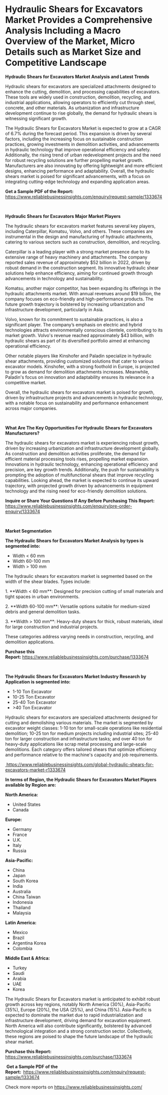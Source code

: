 <p><h1>Hydraulic Shears for Excavators Market Provides a Comprehensive Analysis Including a Macro Overview of the Market, Micro Details such as Market Size and Competitive Landscape</h1></p><p><strong>Hydraulic Shears for Excavators Market Analysis and Latest Trends</strong></p>
<p><p>Hydraulic shears for excavators are specialized attachments designed to enhance the cutting, demolition, and processing capabilities of excavators. These tools are widely used in construction, demolition, recycling, and industrial applications, allowing operators to efficiently cut through steel, concrete, and other materials. As urbanization and infrastructure development continue to rise globally, the demand for hydraulic shears is witnessing significant growth.</p><p>The Hydraulic Shears for Excavators Market is expected to grow at a CAGR of 6.7% during the forecast period. This expansion is driven by several factors, including the increasing focus on sustainable construction practices, growing investments in demolition activities, and advancements in hydraulic technology that improve operational efficiency and safety. Additionally, the rising trend of urban redevelopment projects and the need for robust recycling solutions are further propelling market growth. Manufacturers are also innovating by offering lightweight and more efficient designs, enhancing performance and adaptability. Overall, the hydraulic shears market is poised for significant advancements, with a focus on integrating cutting-edge technology and expanding application areas.</p></p>
<p><strong>Get a Sample PDF of the Report:&nbsp;</strong> <a href="https://www.reliablebusinessinsights.com/enquiry/request-sample/1333674?utm_campaign=3545&utm_medium=2&utm_source=Github&utm_content=ia&utm_term=24032025&utm_id=hydraulic-shears-for-excavators">https://www.reliablebusinessinsights.com/enquiry/request-sample/1333674</a></p>
<p>&nbsp;</p>
<p><strong>Hydraulic Shears for Excavators Major Market Players</strong></p>
<p><p>The hydraulic shears for excavators market features several key players, including Caterpillar, Komatsu, Volvo, and others. These companies are instrumental in the design and manufacturing of hydraulic attachments, catering to various sectors such as construction, demolition, and recycling.</p><p>Caterpillar is a leading player with a strong market presence due to its extensive range of heavy machinery and attachments. The company reported sales revenue of approximately $52 billion in 2022, driven by robust demand in the construction segment. Its innovative hydraulic shear solutions help enhance efficiency, aiming for continued growth through advancements in technology and sustainability.</p><p>Komatsu, another major competitor, has been expanding its offerings in the hydraulic attachments market. With annual revenues around $19 billion, the company focuses on eco-friendly and high-performance products. The future growth trajectory is bolstered by increasing urbanization and infrastructure development, particularly in Asia.</p><p>Volvo, known for its commitment to sustainable practices, is also a significant player. The company’s emphasis on electric and hybrid technologies attracts environmentally conscious clientele, contributing to its market growth. Volvo's revenue reached approximately $43 billion, with hydraulic shears as part of its diversified portfolio aimed at enhancing operational efficiency.</p><p>Other notable players like Kinshofer and Paladin specialize in hydraulic shear attachments, providing customized solutions that cater to various excavator models. Kinshofer, with a strong foothold in Europe, is projected to grow as demand for demolition attachments increases. Meanwhile, Paladin's focus on innovation and adaptability ensures its relevance in a competitive market.</p><p>Overall, the hydraulic shears for excavators market is poised for growth, driven by infrastructure projects and advancements in hydraulic technology, with a notable focus on sustainability and performance enhancement across major companies.</p></p>
<p>&nbsp;</p>
<p><strong>What Are The Key Opportunities For Hydraulic Shears for Excavators Manufacturers?</strong></p>
<p><p>The hydraulic shears for excavators market is experiencing robust growth, driven by increasing urbanization and infrastructure development globally. As construction and demolition activities proliferate, the demand for efficient material processing tools rises, propelling market expansion. Innovations in hydraulic technology, enhancing operational efficiency and precision, are key growth trends. Additionally, the push for sustainability is prompting the adoption of multifunctional shears that improve recycling capabilities. Looking ahead, the market is expected to continue its upward trajectory, with projected growth driven by advancements in equipment technology and the rising need for eco-friendly demolition solutions.</p></p>
<p><strong>Inquire or Share Your Questions If Any Before Purchasing This Report:</strong> <a href="https://www.reliablebusinessinsights.com/enquiry/pre-order-enquiry/1333674?utm_campaign=3545&utm_medium=2&utm_source=Github&utm_content=ia&utm_term=24032025&utm_id=hydraulic-shears-for-excavators">https://www.reliablebusinessinsights.com/enquiry/pre-order-enquiry/1333674</a></p>
<p>&nbsp;</p>
<p><strong>Market Segmentation</strong></p>
<p><strong>The Hydraulic Shears for Excavators Market Analysis by types is segmented into:</strong></p>
<p><ul><li>Width < 60 mm</li><li>Width 60-100 mm</li><li>Width > 100 mm</li></ul></p>
<p><p>The hydraulic shears for excavators market is segmented based on the width of the shear blades. Types include: </p><p>1. **Width < 60 mm**: Designed for precision cutting of small materials and tight spaces in urban environments. </p><p>2. **Width 60-100 mm**: Versatile options suitable for medium-sized debris and general demolition tasks. </p><p>3. **Width > 100 mm**: Heavy-duty shears for thick, robust materials, ideal for large construction and industrial projects. </p><p>These categories address varying needs in construction, recycling, and demolition applications.</p></p>
<p><strong>Purchase this Report:&nbsp;</strong><a href="https://www.reliablebusinessinsights.com/purchase/1333674?utm_campaign=3545&utm_medium=2&utm_source=Github&utm_content=ia&utm_term=24032025&utm_id=hydraulic-shears-for-excavators">https://www.reliablebusinessinsights.com/purchase/1333674</a></p>
<p>&nbsp;</p>
<p><strong>The Hydraulic Shears for Excavators Market Industry Research by Application is segmented into:</strong></p>
<p><ul><li>1-10 Ton Excavator</li><li>10-25 Ton Excavator</li><li>25-40 Ton Excavator</li><li>>40 Ton Excavator</li></ul></p>
<p><p>Hydraulic shears for excavators are specialized attachments designed for cutting and demolishing various materials. The market is segmented by excavator weight classes: 1-10 ton for small-scale operations like residential demolition; 10-25 ton for medium projects including industrial sites; 25-40 ton for larger construction and infrastructure tasks; and over 40 ton for heavy-duty applications like scrap metal processing and large-scale demolitions. Each category offers tailored shears that optimize efficiency and performance relative to the machine's capacity and job requirements.</p></p>
<p><a href="https://www.reliablebusinessinsights.com/global-hydraulic-shears-for-excavators-market-r1333674?utm_campaign=3545&utm_medium=2&utm_source=Github&utm_content=ia&utm_term=24032025&utm_id=hydraulic-shears-for-excavators">&nbsp;https://www.reliablebusinessinsights.com/global-hydraulic-shears-for-excavators-market-r1333674</a></p>
<p><strong>In terms of Region, the Hydraulic Shears for Excavators Market Players available by Region are:</strong></p>
<p>
    <p> <strong> North America: </strong>
        <ul>
            <li>United States</li>
            <li>Canada</li>
        </ul>
        </p> 
    <p> <strong> Europe: </strong>
        <ul>
            <li>Germany</li>
            <li>France</li>
            <li>U.K.</li>
            <li>Italy</li>
            <li>Russia</li>
        </ul>
        </p> 
    <p> <strong> Asia-Pacific: </strong>
        <ul>
            <li>China</li>
            <li>Japan</li>
            <li>South Korea</li>
            <li>India</li>
            <li>Australia</li>
            <li>China Taiwan</li>
            <li>Indonesia</li>
            <li>Thailand</li>
            <li>Malaysia</li>
        </ul>
        </p> 
    <p> <strong> Latin America: </strong>
        <ul>
            <li>Mexico</li>
            <li>Brazil</li>
            <li>Argentina Korea</li>
            <li>Colombia</li>
        </ul>
        </p> 
    <p> <strong> Middle East & Africa: </strong>
        <ul>
            <li>Turkey</li>
            <li>Saudi</li>
            <li>Arabia</li>
            <li>UAE</li>
            <li>Korea</li>
        </ul>
    </p>
    </p>
<p><p>The Hydraulic Shears for Excavators market is anticipated to exhibit robust growth across key regions, notably North America (30%), Asia-Pacific (35%), Europe (20%), the USA (25%), and China (15%). Asia-Pacific is expected to dominate the market due to rapid industrialization and infrastructure development, driving demand for excavation equipment. North America will also contribute significantly, bolstered by advanced technological integration and a strong construction sector. Collectively, these regions are poised to shape the future landscape of the hydraulic shear market.</p></p>
<p><strong>Purchase this Report: </strong><a href="https://www.reliablebusinessinsights.com/purchase/1333674?utm_campaign=3545&utm_medium=2&utm_source=Github&utm_content=ia&utm_term=24032025&utm_id=hydraulic-shears-for-excavators">https://www.reliablebusinessinsights.com/purchase/1333674</a></p>
<p>&nbsp;<strong>Get a Sample PDF of the Report:&nbsp;&nbsp;</strong><a href="https://www.reliablebusinessinsights.com/enquiry/request-sample/1333674?utm_campaign=3545&utm_medium=2&utm_source=Github&utm_content=ia&utm_term=24032025&utm_id=hydraulic-shears-for-excavators">https://www.reliablebusinessinsights.com/enquiry/request-sample/1333674</a></p>
<p><strong></strong></p>
<p>Check more reports on <a href="https://www.reliablebusinessinsights.com/?utm_campaign=3545&utm_medium=2&utm_source=Github&utm_content=ia&utm_term=24032025&utm_id=hydraulic-shears-for-excavators">https://www.reliablebusinessinsights.com/</a></p>
